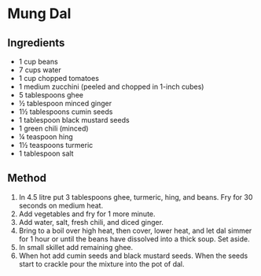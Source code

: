 # Mung Dal

## Ingredients

- 1 cup beans
- 7 cups water
- 1 cup chopped tomatoes
- 1 medium zucchini (peeled and chopped in 1-inch cubes)
- 5 tablespoons ghee
- ½ tablespoon minced ginger
- 1½ tablespoons cumin seeds
- 1 tablespoon black mustard seeds
- 1 green chili (minced)
- ¼ teaspoon hing
- 1½ teaspoons turmeric
- 1 tablespoon salt

## Method

1. In 4.5 litre put 3 tablespoons ghee, turmeric, hing, and beans. Fry for 30 seconds on medium heat.
2. Add vegetables and fry for 1 more minute.
3. Add water, salt, fresh chili, and diced ginger.
4. Bring to a boil over high heat, then cover, lower heat, and let dal simmer for 1 hour or until the beans have dissolved into a thick soup. Set aside.
5. In small skillet add remaining ghee.
6. When hot add cumin seeds and black mustard seeds. When the seeds start to crackle pour the mixture into the pot of dal.
